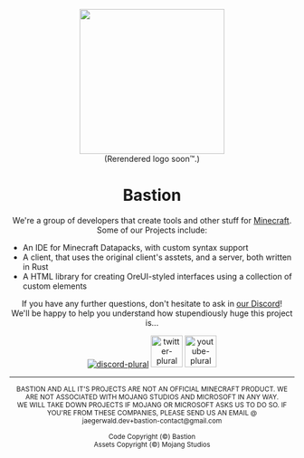 <p align="center"><img src="https://bastionmc.github.io/github/assets/profile/organisation_logo.png" height="256px" width="256px"><br>(Rerendered logo soon™️.)</p>
<h1 align="center">Bastion</h1>
<p align="center">We're a group of developers that create tools and other stuff for <a href="https://minecraft.net">Minecraft</a>. Some of our Projects include:</p>

- An IDE for Minecraft Datapacks, with custom syntax support
- A client, that uses the original client's asstets, and a server, both written in Rust
- A HTML library for creating OreUI-styled interfaces using a collection of custom elements

<p align="center">If you have any further questions, don't hesitate to ask in <a href="https://discord.gg/KvZJGqMEhU">our Discord</a>!<br>We'll be happy to help you understand how stupendiously huge this project is...</p>

<p align="center">
<a href="https://discord.gg/KvZJGqMEhU"><img alt="discord-plural" src="https://cdn.jsdelivr.net/npm/@intergrav/devins-badges@3/assets/cozy/social/discord-plural_vector.svg"></a>
<a href="https://www.twitter.com/Bastion_MC"><img alt="twitter-plural" height="56" src="https://cdn.jsdelivr.net/npm/@intergrav/devins-badges@3/assets/cozy/social/twitter-plural_vector.svg"></a>
<a href="https://www.youtube.com/@Bastion_MC"><img alt="youtube-plural" height="56" src="https://cdn.jsdelivr.net/npm/@intergrav/devins-badges@3/assets/cozy/social/youtube-plural_vector.svg"></a>
</p>

---

<p align="center"><sub>BASTION AND ALL IT'S PROJECTS ARE NOT AN OFFICIAL MINECRAFT PRODUCT. WE ARE NOT ASSOCIATED WITH MOJANG STUDIOS AND MICROSOFT IN ANY WAY.<br>WE WILL TAKE DOWN PROJECTS IF MOJANG OR MICROSOFT ASKS US TO DO SO. IF YOU'RE FROM THESE COMPANIES, PLEASE SEND US AN EMAIL @ jaegerwald.dev+bastion-contact@gmail.com<br><br>Code Copyright (©) Bastion<br>Assets Copyright (©) Mojang Studios</sub></p>
